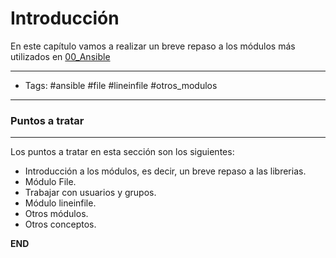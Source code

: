 # Introducción

En este capítulo vamos a realizar un breve repaso a los módulos más utilizados en [00_Ansible](00_Ansible.md)

-----
- Tags: #ansible #file #lineinfile #otros_modulos 
-----

### Puntos a tratar
-----

Los puntos a tratar en esta sección son los siguientes:

- Introducción a los módulos, es decir, un breve repaso a las librerias.
- Módulo File.
- Trabajar con usuarios y grupos.
- Módulo lineinfile.
- Otros módulos.
- Otros conceptos.


**END**